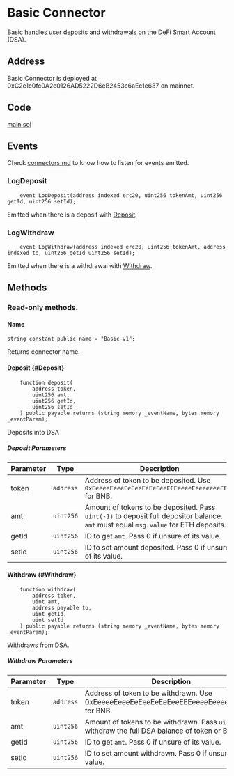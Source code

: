 # Basic Connector

Basic handles user deposits and withdrawals on the DeFi Smart Account (DSA).

## Address

Basic Connector is deployed at 0xC2e1c0fc0A2c0126AD5222D6eB2453c6aEc1e637 on mainnet.

## Code

[main.sol](../contracts/connectors/basic/main.sol)

## Events

Check [connectors.md](../readme.md) to know how to listen for events emitted.

### LogDeposit

```sol
    event LogDeposit(address indexed erc20, uint256 tokenAmt, uint256 getId, uint256 setId);
```

Emitted when there is a deposit with [Deposit](#Deposit).

### LogWithdraw

```sol
    event LogWithdraw(address indexed erc20, uint256 tokenAmt, address indexed to, uint256 getId uint256 setId);
```

Emitted when there is a withdrawal with [Withdraw](#Withdraw).

## Methods

### Read-only methods.

#### Name

```sol
string constant public name = "Basic-v1";
```

Returns connector name.

#### Deposit {#Deposit}

```solidity
    function deposit(
        address token,
        uint256 amt,
        uint256 getId,
        uint256 setId
    ) public payable returns (string memory _eventName, bytes memory _eventParam);
```

Deposits into DSA
  
##### Deposit Parameters

| Parameter  | Type  | Description  |
|---|---|---|
| token  | `address`  | Address of token to be deposited. Use `0xEeeeeEeeeEeEeeEeEeEeeEEEeeeeEeeeeeeeEEeE` for BNB.  |
| amt  | `uint256`  | Amount of tokens to be deposited. Pass `uint(-1)` to deposit full depositor balance. `amt` must equal `msg.value` for ETH deposits.  |
| getId  | `uint256`  | ID to get `amt`. Pass 0 if unsure of its value.  |
| setId  | `uint256`  | ID to set amount deposited. Pass 0 if unsure of its value. |

#### Withdraw {#Withdraw}

```solidity
    function withdraw(
        address token,
        uint amt,
        address payable to,
        uint getId,
        uint setId
    ) public payable returns (string memory _eventName, bytes memory _eventParam);
```

Withdraws from DSA.

##### Withdraw Parameters

| Parameter  | Type  | Description  |
|---|---|---|
| token  | `address`  | Address of token to be withdrawn. Use 0xEeeeeEeeeEeEeeEeEeEeeEEEeeeeEeeeeeeeEEeE for BNB.  |
| amt  | `uint256`  | Amount of tokens to be withdrawn. Pass `uint(-1)` to withdraw the full DSA balance of token or BNB.  |
| getId  | `uint256`  | ID to get `amt`. Pass 0 if unsure of its value.  |
| setId  | `uint256`  | ID to set amount withdrawn. Pass 0 if unsure of its value. |
